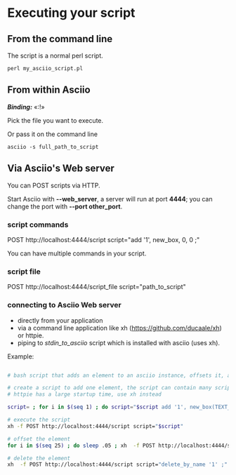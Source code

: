 # Executing your script

## From the command line

The script is a normal perl script.

```
perl my_asciio_script.pl
```

## From within Asciio

***Binding:*** «:!»

Pick the file you want to execute.

Or pass it on the command line 

```
asciio -s full_path_to_script
```

## Via Asciio's Web server

You can POST scripts via HTTP. 

Start Asciio with **--web_server**, a server will run at port **4444**; you can change the port with **--port other_port**. 

### script commands

POST http://localhost:4444/script script="add '1', new_box, 0, 0 ;"

You can have multiple commands in your script.

### script file

POST http://localhost:4444/script_file script="path_to_script"

### connecting to Asciio Web server

- directly from your application
- via a command line application like xh (https://github.com/ducaale/xh) or httpie.
- piping to *stdin_to_asciio* script which is installed with asciio (uses xh).

Example:

```bash

# bash script that adds an element to an asciio instance, offsets it, and deletes it

# create a script to add one element, the script can contain many scripting commands
# httpie has a large startup time, use xh instead

script= ; for i in $(seq 1) ; do script="$script add '1', new_box(TEXT_ONLY =>'$i'),  $((($i - 1) * 6)),  $((($i - 1) * 4)) ;" ; done

# execute the script
xh -f POST http://localhost:4444/script script="$script"

# offset the element
for i in $(seq 25) ; do sleep .05 ; xh  -f POST http://localhost:4444/script script="offset '1', 1, 1 ;" ; done

# delete the element
xh  -f POST http://localhost:4444/script script="delete_by_name '1' ;"

```

